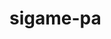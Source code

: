 # sigame-pa

<!-- para atualizar o pythonanywhere

$ pip install django-crispy-forms
$ pip install crispy-bootstrap5


  INSTALLED_APPS = [
    'crispy_forms',
    'crispy_bootstrap5',
  ]

  CRISPY_ALLOWED_TEMPLATE_PACKS = "bootstrap5"
  CRISPY_TEMPLATE_PACK = "bootstrap5"
-->
